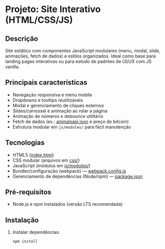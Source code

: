 # Projeto: Site Interativo (HTML/CSS/JS)

## Descrição

Site estático com componentes JavaScript modulares (menu, modal, slide, animações, fetch de dados) e estilos organizados. Ideal como base para landing pages interativas ou para estudo de padrões de UI/UX com JS vanilla.

## Principais características

- Navegação responsiva e menu mobile
- Dropdowns e tooltips reutilizáveis
- Modal e gerenciamento de cliques externos
- Slides/carrossel e animação ao rolar a página
- Animação de números e debounce utilitário
- Fetch de dados (ex.: [animalsapi.json](animalsapi.json) e preço do bitcoin)
- Estrutura modular em `js/modules/` para fácil manutenção

## Tecnologias

- HTML5 ([index.html](index.html))
- CSS modular (arquivos em [css/](css/))
- JavaScript (módulos em [js/modules/](js/modules/))
- Bundler/configuração (webpack) — [webpack.config.js](webpack.config.js)
- Gerenciamento de dependências (Node/npm) — [package.json](package.json)

## Pré-requisitos

- Node.js e npm instalados (versão LTS recomendada)

## Instalação

1. Instalar dependências:
   ```sh
   npm install
   ```
